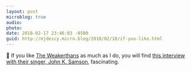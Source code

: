 ```yaml
---
layout: post
microblog: true
audio: 
photo: 
date: 2018-02-17 23:46:03 -0500
guid: http://mjdescy.micro.blog/2018/02/18/if-you-like.html
---
```

🎵 If you like [The Weakerthans](https://itunes.apple.com/us/artist/the-weakerthans/2987439) as much as I do, you will find [this interview with their singer, John K. Samson](https://www.youtube.com/watch?v=iW3buuhnRlU), fascinating.
